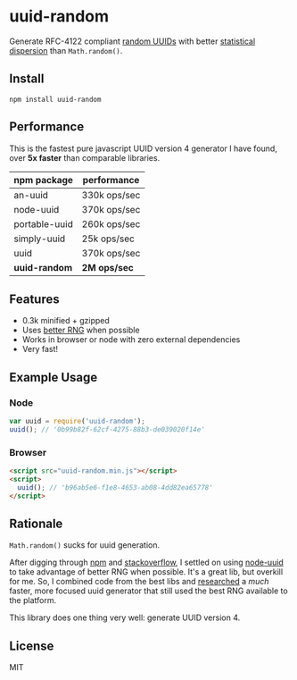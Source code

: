 # uuid-random

Generate RFC-4122 compliant 
[random UUIDs](https://en.wikipedia.org/wiki/Universally_unique_identifier#Version_4_.28random.29)
with better 
[statistical dispersion](https://en.wikipedia.org/wiki/Statistical_dispersion)
than `Math.random()`.


## Install

    npm install uuid-random


## Performance

This is the fastest pure javascript UUID version 4 generator I have found, 
over **5x faster** than comparable libraries.

| npm package     | performance     |
|-----------------|-----------------|
| an-uuid         | 330k ops/sec    |
| node-uuid       | 370k ops/sec    |
| portable-uuid   | 260k ops/sec    |
| simply-uuid     | 25k ops/sec     |
| uuid            | 370k ops/sec    |
| **uuid-random** | **2M ops/sec**  |


## Features

  * 0.3k minified + gzipped
  * Uses [better RNG](http://caniuse.com/#feat=getrandomvalues) when possible
  * Works in browser or node with zero external dependencies
  * Very fast!


## Example Usage

### Node

```javascript
var uuid = require('uuid-random');
uuid(); // '0b99b82f-62cf-4275-88b3-de039020f14e'
```

### Browser

```html
<script src="uuid-random.min.js"></script>
<script>
  uuid(); // 'b96ab5e6-f1e8-4653-ab08-4dd82ea65778'
</script>
```

## Rationale

`Math.random()` sucks for uuid generation.

After digging through [npm](https://www.npmjs.com/search?q=uuid) and
[stackoverflow](http://stackoverflow.com/questions/105034/create-guid-uuid-in-javascript/2117523#2117523),
I settled on using [node-uuid](https://github.com/broofa/node-uuid) to take
advantage of better RNG when possible. It's a great lib, but overkill for me. 
So, I combined code from the best libs and
[researched](https://gist.github.com/jed/982883) a *much* faster, more focused 
uuid generator that still used the best RNG available to the platform.

This library does one thing very well: generate UUID version 4.


## License

MIT
